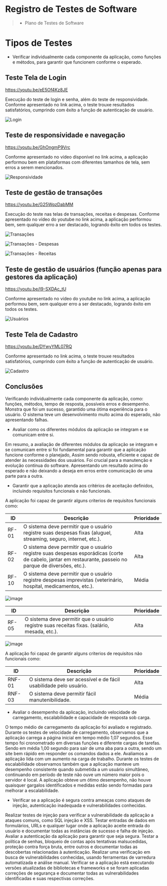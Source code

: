 # Registro de Testes de Software

> - Plano de Testes de Software

# Tipos de Testes

* Verificar individualmente cada componente da aplicação, como funções e métodos, para garantir que funcionem conforme o esperado.

## Teste Tela de Login

https://youtu.be/eE5Of4Kz8JE

Execução do teste de login e senha, além do teste de responsividade. Conforme apresentado no link acima, o teste trouxe resultados satisfatórios, cumprindo com êxito a função de autenticação de usuário.

![Login](https://github.com/ICEI-PUC-Minas-PMV-ADS/pmv-ads-2023-2-e2-proj-int-t11-pmv-ads-2023-2-e2-t11-projcontrolafacil/assets/122227953/099d8cb5-bdec-4e5b-ab4c-c6cd7ffb24a3)

## Teste de responsividade e navegação

https://youtu.be/GhOngmP9Vrc

Conforme apresentado no vídeo disponível no link acima, a aplicação performou bem em plataformas com diferentes tamanhos de tela, sem erros a serem mencionados.

![Responsividade](https://github.com/ICEI-PUC-Minas-PMV-ADS/pmv-ads-2023-2-e2-proj-int-t11-pmv-ads-2023-2-e2-t11-projcontrolafacil/assets/122227953/88061a3a-3b93-4c7c-bb07-77c505e38d23)

## Teste de gestão de transações

https://youtu.be/G25WqzDabMM

Execução do teste nas telas de transações, receitas e despesas. Conforme apresentado no vídeo do youtube no link acima, a aplicação performou bem, sem qualquer erro a ser destacado, logrando êxito em todos os testes.

![Transações](https://github.com/ICEI-PUC-Minas-PMV-ADS/pmv-ads-2023-2-e2-proj-int-t11-pmv-ads-2023-2-e2-t11-projcontrolafacil/assets/122227953/21ef3b94-0b87-4112-9c4e-d03723e69b61)

![Transações - Despesas](https://github.com/ICEI-PUC-Minas-PMV-ADS/pmv-ads-2023-2-e2-proj-int-t11-pmv-ads-2023-2-e2-t11-projcontrolafacil/assets/122227953/e5090dfd-099a-4fb1-b760-a5a710801d70)

![Transações - Receitas](https://github.com/ICEI-PUC-Minas-PMV-ADS/pmv-ads-2023-2-e2-proj-int-t11-pmv-ads-2023-2-e2-t11-projcontrolafacil/assets/122227953/331e2b13-5126-481a-9fa5-cc7ec0158039)


## Teste de gestão de usuários (função apenas para gestores da aplicação)

https://youtu.be/I9-SXDAc_tU

Conforme apresentado no vídeo do youtube no link acima, a aplicação performou bem, sem qualquer erro a ser destacado, logrando êxito em todos os testes.

![Usuários](https://github.com/ICEI-PUC-Minas-PMV-ADS/pmv-ads-2023-2-e2-proj-int-t11-pmv-ads-2023-2-e2-t11-projcontrolafacil/assets/122227953/f4ecd4a2-731e-4ebf-a63c-412f3994c2a1)

## Teste Tela de Cadastro

https://youtu.be/DYwyYML07RQ

Conforme apresentado no link acima, o teste trouxe resultados satisfatórios, cumprindo com êxito a função de autenticação de usuário.

![Cadastro](https://github.com/ICEI-PUC-Minas-PMV-ADS/pmv-ads-2023-2-e2-proj-int-t11-pmv-ads-2023-2-e2-t11-projcontrolafacil/assets/122227953/eec22ff7-82f9-41c1-ac89-fcd93f30a5c6)


## Conclusões

Verificando individualmente cada componente da aplicação, como: funções, métodos, tempo de resposta, possíveis erros e desempenho. Monstra que foi um sucesso, garantido uma ótima experiência para o usuário. O sistema teve um desenvolvimento muito acima do esperado, não apresentando falhas. 


* Avaliar como os diferentes módulos da aplicação se integram e se comunicam entre si.
 
Em resumo, a avaliação de diferentes módulos da aplicação se integram e se comunicam entre si foi fundamental para garantir que a aplicação funcione conforme o planejado, Assim sendo robusta, eficiente e capaz de atender às necessidades dos usuários. Foi crucial para a manutenção e evolução contínua do software. Apresentando um resultado acima do esperado e não deixando a deseja em erros entre comunicação de uma parte para a outra.


* Garantir que a aplicação atenda aos critérios de aceitação definidos, incluindo requisitos funcionais e não funcionais.

A aplicação foi capaz de garantir alguns criterios de requisitos funcionais como:

| **ID** | **Descrição** | **Prioridade** |
|--------|---------------|----------------|
| RF-01  | O sistema deve permitir que o usuário registre suas despesas fixas (aluguel, streaming, seguro, internet, etc.). | Alta |
| RF-02  | O sistema deve permitir que o usuário registre suas despesas esporádicas (corte de cabelo, jantar em restaurante, passeio no parque de diversões, etc.). | Alta |
| RF-10  | O sistema deve permitir que o usuário registre despesas imprevistas (veterinário, hospital, medicamentos, etc.). | Média |

![image](https://github.com/ICEI-PUC-Minas-PMV-ADS/pmv-ads-2023-2-e2-proj-int-t11-pmv-ads-2023-2-e2-t11-projcontrolafacil/assets/131082433/ced5f728-94c2-47a4-9aab-9a7637749c13)

| **ID** | **Descrição** | **Prioridade** |
|--------|---------------|----------------|
| RF-05  | O sistema deve permitir que o usuário registre suas receitas fixas. (salário, mesada, etc.). | Alta |

![image](https://github.com/ICEI-PUC-Minas-PMV-ADS/pmv-ads-2023-2-e2-proj-int-t11-pmv-ads-2023-2-e2-t11-projcontrolafacil/assets/131082433/3c8c56c3-d8b4-4a69-af77-e499c8d3152e)

A aplicação foi capaz de garantir alguns criterios de requisitos não funcionais como:

| **ID** | **Descrição** | **Prioridade** |
|--------|---------------|----------------|
| RNF-01  | O sistema deve ser acessível e de fácil usabilidade pelo usuário. | Alta |
| RNF-03  | O sistema deve permitir fácil manutenibilidade. | Média |

* Avaliar o desempenho da aplicação, incluindo velocidade de carregamento, escalabilidade e capacidade de resposta sob carga.

O tempo médio de carregamento da aplicação foi avaliado e registrado. Durante os testes de velocidade de carregamento, observamos que a aplicação carrega a página inicial em tempo médio 1,07 segundos.
Esse tempo foi cronometrado em diversas funções e diferente cargas de tarefas. Sendo em média  1,00 segundo para sair de uma aba para a outra, sendo um site bem rápido em responder os comandos dados a ele.
Avaliamos a aplicação lida com um aumento na carga de trabalho. Durante os testes de escalabilidade observamos também que a aplicação manteve um desempenho consistente quando submetida a um usuário simultâneo, continuando em período de teste não ouve um número maior pois o servidor é local. A aplicação obteve um ótimo desempenho, não houve quaisquer gargalos identificados e medidas estão sendo formadas para melhorar a escalabilidade.

* Verificar se a aplicação é segura contra ameaças como ataques de injeção, autenticação inadequada e vulnerabilidades conhecidas.

Realizar testes de injeção para verificar a vulnerabilidade da aplicação a ataques comuns, como SQL injeção e XSS. Testar entradas de dados em formulários, URLs e qualquer lugar onde a aplicação aceite entrada do usuário e documentar todas as instâncias de sucesso e falha de injeção.
Avaliar a autenticação da aplicação para garantir que seja segura. Testar a política de senhas, bloqueio de contas após tentativas malsucedidas, proteção contra força bruta, entre outros e documentar todas as descobertas relacionadas à autenticação.
Realizar uma verificação em busca de vulnerabilidades conhecidas, usando ferramentas de varredura automatizada e análise manual. Verificar se a aplicação está executando versões atualizadas de bibliotecas e frameworks e se foram aplicadas correções de segurança e documentar todas as vulnerabilidades identificadas e suas respectivas correções.
